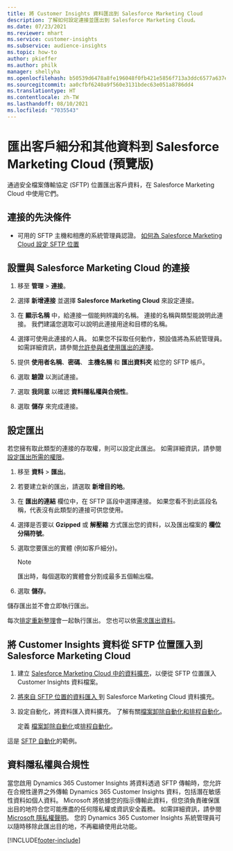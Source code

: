 ```yaml
---
title: 將 Customer Insights 資料匯出到 Salesforce Marketing Cloud
description: 了解如何設定連接並匯出到 Salesforce Marketing Cloud。
ms.date: 07/23/2021
ms.reviewer: mhart
ms.service: customer-insights
ms.subservice: audience-insights
ms.topic: how-to
author: pkieffer
ms.author: philk
manager: shellyha
ms.openlocfilehash: b50539d6478a8fe196048f0fb421e5856f713a3ddc6577a637e593f90857ae8b
ms.sourcegitcommit: aa0cfbf6240a9f560e3131bdec63e051a8786dd4
ms.translationtype: HT
ms.contentlocale: zh-TW
ms.lasthandoff: 08/10/2021
ms.locfileid: "7035543"
---
```

# <a name="export-segments-and-other-data-to-salesforce-marketing-cloud-preview"></a>匯出客戶細分和其他資料到 Salesforce Marketing Cloud (預覽版)

通過安全檔案傳輸協定 (SFTP) 位置匯出客戶資料，在 Salesforce Marketing Cloud 中使用它們。

## <a name="prerequisites-for-connection"></a>連接的先決條件

- 可用的 SFTP 主機和相應的系統管理員認證。 [如何為 Salesforce Marketing Cloud 設定 SFTP 位置](https://help.salesforce.com/articleView?id=sf.mc_es_configure_enhanced_ftp.htm&type=5) 

## <a name="set-up-the-connection-to-salesforce-marketing-cloud"></a>設置與 Salesforce Marketing Cloud 的連接

1. 移至 **管理** > **連接**。

1. 選擇 **新增連接** 並選擇 **Salesforce Marketing Cloud** 來設定連接。

1. 在 **顯示名稱** 中，給連接一個能夠辨識的名稱。 連接的名稱與類型能說明此連接。 我們建議您選取可以說明此連接用途和目標的名稱。

1. 選擇可使用此連接的人員。 如果您不採取任何動作，預設值將為系統管理員。 如需詳細資訊，請參閱[允許參與者使用匯出的連接](connections.md#allow-contributors-to-use-a-connection-for-exports)。

1. 提供 **使用者名稱**、**密碼**、 **主機名稱** 和 **匯出資料夾** 給您的 SFTP 帳戶。

1. 選取 **驗證** 以測試連接。

1. 選取 **我同意** 以確認 **資料隱私權與合規性**。

1. 選取 **儲存** 來完成連接。

## <a name="configure-an-export"></a>設定匯出

若您擁有取此類型的連接的存取權，則可以設定此匯出。 如需詳細資訊，請參閱[設定匯出所需的權限](export-destinations.md#set-up-a-new-export)。

1. 移至 **資料** > **匯出**。

1. 若要建立新的匯出，請選取 **新增目的地**。

1. 在 **匯出的連結** 欄位中，在 SFTP 區段中選擇連接。 如果您看不到此區段名稱，代表沒有此類型的連接可供您使用。

1. 選擇是否要以 **Gzipped** 或 **解壓縮** 方式匯出您的資料，以及匯出檔案的 **欄位分隔符號**。

1. 選取您要匯出的實體 (例如客戶細分)。

   > [!NOTE]
   > 匯出時，每個選取的實體會分割成最多五個輸出檔。 

1. 選取 **儲存**。

儲存匯出並不會立即執行匯出。

每次[排定重新整理](system.md#schedule-tab)會一起執行匯出。 您也可以依[需求匯出資料](export-destinations.md#run-exports-on-demand)。 

## <a name="import-customer-insights-data-from-sftp-location-to-salesforce-marketing-cloud"></a>將 Customer Insights 資料從 SFTP 位置匯入到 Salesforce Marketing Cloud

1. 建立 [Salesforce Marketing Cloud 中的資料擴充](https://help.salesforce.com/articleView?id=sf.mc_es_create_data_extension.htm&type=5)，以便從 SFTP 位置匯入 Customer Insights 資料檔案。

2. [將來自 SFTP 位置的資料匯入 ](https://help.salesforce.com/articleView?id=sf.mc_es_import_data_extension_classic.htm&type=5) 到 Salesforce Marketing Cloud 資料擴充。 

3. 設定自動化，將資料匯入資料擴充。 了解有關[檔案卸除自動化和排程自動化](https://help.salesforce.com/articleView?id=sf.mc_as_triggered_automations.htm&type=5)。

   定義 [檔案卸除自動化](https://help.salesforce.com/articleView?id=sf.mc_as_define_a_triggered_automation.htm&type=5)或[排程自動化](https://help.salesforce.com/articleView?id=sf.mc_as_define_a_scheduled_automation.htm&type=5)。 

這是 [SFTP 自動化](https://help.salesforce.com/articleView?id=sf.mc_as_ftp_and_triggered_automation_scenario.htm&type=5)的範例。

## <a name="data-privacy-and-compliance"></a>資料隱私權與合規性

當您啟用 Dynamics 365 Customer Insights 將資料透過 SFTP 傳輸時，您允許在合規性邊界之外傳輸 Dynamics 365 Customer Insights 資料，包括潛在敏感性資料如個人資料。 Microsoft 將依據您的指示傳輸此資料，但您須負責確保匯出目的地符合您可能應盡的任何隱私權或資訊安全義務。 如需詳細資訊，請參閱 [Microsoft 隱私權聲明](https://go.microsoft.com/fwlink/?linkid=396732)。
您的 Dynamics 365 Customer Insights 系統管理員可以隨時移除此匯出目的地，不再繼續使用此功能。

[!INCLUDE[footer-include](../includes/footer-banner.md)]
